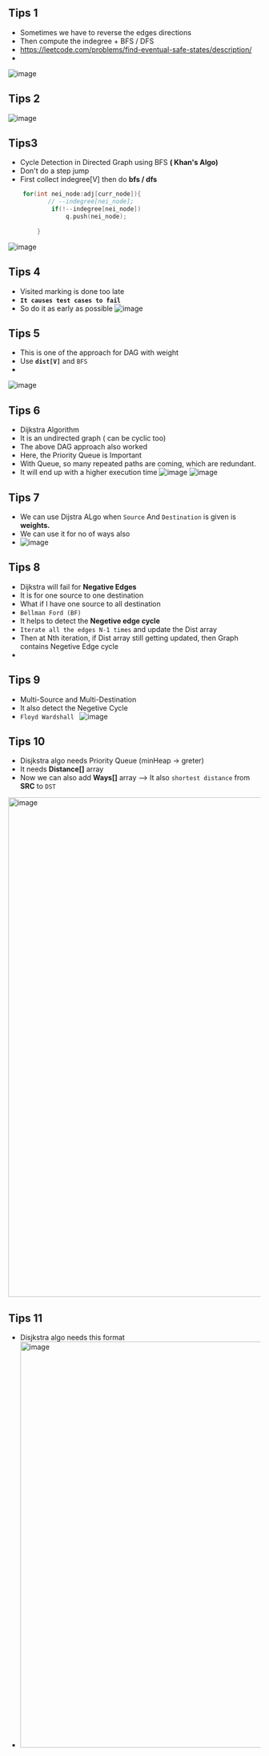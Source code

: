 ## Tips 1
- Sometimes we have to reverse the edges directions
- Then compute the indegree + BFS / DFS
- https://leetcode.com/problems/find-eventual-safe-states/description/
- 
![image](https://github.com/user-attachments/assets/59238fb3-b287-4fb7-8c5e-fb8898e58d57)

## Tips 2
![image](https://github.com/user-attachments/assets/36775c8d-9095-463b-b19c-1fc2087831fe)

## Tips3
- Cycle Detection in Directed Graph using BFS **( Khan's Algo)**
- Don't do a step jump
- First collect indegree[V] then do **bfs / dfs**
``` c++
    for(int nei_node:adj[curr_node]){
           // --indegree[nei_node];
            if(!--indegree[nei_node])
                q.push(nei_node);
            
        }
```
![image](https://github.com/user-attachments/assets/f7bee221-0604-4129-a018-a23681cc8410)

## Tips 4
- Visited marking is done too late
- **`It causes test cases to fail`**
- So do it as early as possible 
![image](https://github.com/user-attachments/assets/30078c85-b6db-4ce4-be51-bc79d4a1e577)

## Tips 5
- This is one of the approach for DAG with weight
- Use **`dist[V]`** and `BFS`
-
![image](https://github.com/user-attachments/assets/344e1228-59ad-4a6a-b474-025208ef91e5)

## Tips 6
- Dijkstra Algorithm
- It is an undirected graph ( can be cyclic too)
- The above DAG approach also worked
- Here, the Priority Queue is Important
- With Queue, so many repeated paths are coming, which are redundant. 
- It will end up with a higher execution time
![image](https://github.com/user-attachments/assets/219139a7-e91a-4046-98a7-0daf4ee6f017)
![image](https://github.com/user-attachments/assets/5fe458b8-e6fe-4532-ad2e-a7f177a441b6)

## Tips 7
- We can use Dijstra ALgo when `Source` And `Destination` is given is **weights.**
- We can use it for no of ways also
- ![image](https://github.com/user-attachments/assets/0e6eae33-ea52-4acd-ad91-2d800de6473d)

## Tips 8
- Dijkstra will fail for **Negative Edges**
- It is for one source to one destination
- What if I have one source to all destination
- `Bellman Ford (BF)`
- It helps to detect the **Negetive edge cycle**
- `Iterate all the edges N-1 times` and update the Dist array
- Then at Nth iteration, if Dist array still getting updated, then Graph contains Negetive Edge cycle
- 

## Tips 9
- Multi-Source and Multi-Destination
- It also detect the Negetive Cycle
- `Floyd Wardshall `
![image](https://github.com/user-attachments/assets/351dad6e-f239-4cfc-8865-1fc9aee07f12)

## Tips 10
- Disjkstra algo needs Priority Queue (minHeap -> greter<iii>)
- It needs **Distance[]** array
- Now we can also add **Ways[]** array --> It also `shortest distance` from **SRC** to `DST`
<img width="1905" height="998" alt="image" src="https://github.com/user-attachments/assets/0a105f2d-395a-47f3-baac-610d1046869a" />

## Tips 11
- Disjkstra algo needs this format
- <img width="900" height="811" alt="image" src="https://github.com/user-attachments/assets/f2861e44-e567-4e19-82bf-0f29c356055d" />
